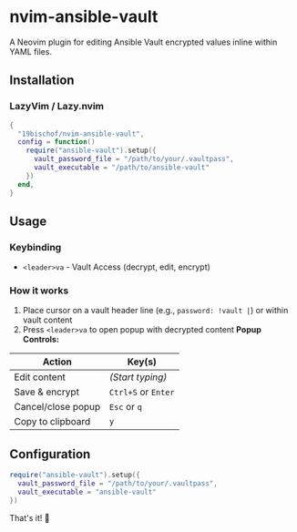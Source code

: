 # nvim-ansible-vault

A Neovim plugin for editing Ansible Vault encrypted values inline within YAML files.

## Installation

### LazyVim / Lazy.nvim

```lua
{
  "19bischof/nvim-ansible-vault",
  config = function()
    require("ansible-vault").setup({
      vault_password_file = "/path/to/your/.vaultpass",
      vault_executable = "/path/to/ansible-vault"
    })
  end,
}
```

## Usage

### Keybinding
- `<leader>va` - Vault Access (decrypt, edit, encrypt)

### How it works
1. Place cursor on a vault header line (e.g., `password: !vault |`) or within vault content
2. Press `<leader>va` to open popup with decrypted content
**Popup Controls:**

| Action                | Key(s)                |
|-----------------------|-----------------------|
| Edit content          | *(Start typing)*      |
| Save & encrypt        | `Ctrl+S` or `Enter`   |
| Cancel/close popup    | `Esc` or `q`          |
| Copy to clipboard     | `y`                   |

## Configuration

```lua
require("ansible-vault").setup({
  vault_password_file = "/path/to/your/.vaultpass",
  vault_executable = "ansible-vault"
})
```

That's it! 🔐